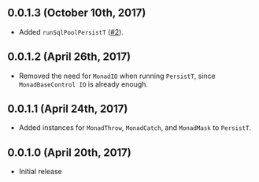 ## 0.0.1.3 (October 10th, 2017)

- Added `runSqlPoolPersistT` ([#2](https://github.com/cjdev/monad-persist/pull/2)).

## 0.0.1.2 (April 26th, 2017)

- Removed the need for `MonadIO` when running `PersistT`, since `MonadBaseControl IO` is already enough.

## 0.0.1.1 (April 24th, 2017)

- Added instances for `MonadThrow`, `MonadCatch`, and `MonadMask` to `PersistT`.

## 0.0.1.0 (April 20th, 2017)

- Initial release
